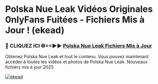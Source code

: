 # Polska Nue Leak Vidéos Originales 0nlyFans Fuitées - Fichiers Mis à Jour ! (ekead)

<h3>🔴 CLIQUEZ ICI 🌐==►► <a href="https://tinyurl.com/2pmr4ezf" rel="nofollow">Polska Nue Leak Fichiers Mis à Jour</a></h3>

Obtenez Polska Nue Leak et tout le contenu. Vous pouvez maintenant accéder à toutes les vidéos et photos de Polska Nue Leak. Nouveaux fichiers mis à jour 2025

[![ekead](https://i.imgur.com/6SNvagu.gif)](https://tinyurl.com/2pmr4ezf)
